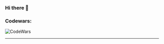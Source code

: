 ### Hi there 👋


### Codewars:
![CodeWars](https://www.codewars.com/users/ekaterina.tugutova/badges/large)

---

<!--
**vladimirtugutov/vladimirtugutov** is a ✨ _special_ ✨ repository because its `README.md` (this file) appears on your GitHub profile.

Here are some ideas to get you started:

- 🔭 I’m currently working on ...
- 🌱 I’m currently learning ...
- 👯 I’m looking to collaborate on ...
- 🤔 I’m looking for help with ...
- 💬 Ask me about ...
- 📫 How to reach me: ...
- 😄 Pronouns: ...
- ⚡ Fun fact: ...
-->
